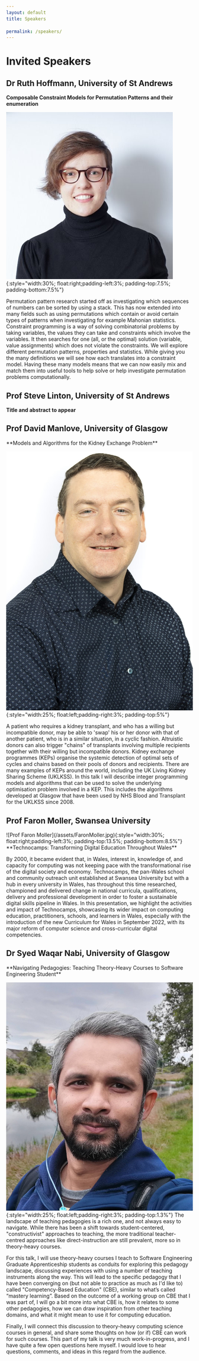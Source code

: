 ```yaml
---
layout: default
title: Speakers

permalink: /speakers/
---
```


# Invited Speakers

<h2 id="DrRuthHoffmann"> Dr Ruth Hoffmann, University of St Andrews</h2>

**Composable Constraint Models for Permutation Patterns and their enumeration**

![Dr Ruth Hoffmann](/assets/RuthHoffmann.jpg){:style="width:30%; float:right;padding-left:3%; padding-top:7.5%; padding-bottom:7.5%"}

Permutation pattern research started off as investigating which sequences of numbers can be sorted by using a stack.
This has now extended into many fields such as using permutations which contain or avoid certain types of patterns when investigating for example Mahonian statistics.
Constraint programming is a way of solving combinatorial problems by taking variables, the values they can take and constraints which involve the variables. It then searches for one (all, or the optimal) solution (variable, value assignments) which does not violate the constraints.
We will explore different permutation patterns, properties and statistics. While giving you the many definitions we will see how each translates into a constraint model. Having these many models means that we can now easily mix and match them into useful tools to help solve or help investigate permutation problems computationally.

<h2 id="ProfSteveLinton"> Prof Steve Linton, University of St Andrews</h2>

**Title and abstract to appear**

<h2 id="ProfDavidManlove">Prof David Manlove, University of Glasgow</h2>
**Models and Algorithms for the Kidney Exchange Problem**

![Prof David Manlove](/assets/DavidManlove.jpg){:style="width:25%; float:left;padding-right:3%; padding-top:5%"}

A patient who requires a kidney transplant, and who has a willing but incompatible donor, may be able to 'swap' his or her donor with that of another patient, who is in a similar situation, in a cyclic fashion.  Altruistic donors can also trigger "chains" of transplants involving multiple recipients together with their willing but incompatible donors.  Kidney exchange programmes (KEPs) organise the systemic detection of optimal sets of cycles and chains based on their pools of donors and recipients.  There are many examples of KEPs around the world, including the UK Living Kidney Sharing Scheme (UKLKSS).   In this talk I will describe integer programming models and algorithms that can be used to solve the underlying optimisation problem involved in a KEP.  This includes the algorithms developed at Glasgow that have been used by NHS Blood and Transplant for the UKLKSS since 2008.

<h2 id="ProfFaronMoller">Prof Faron Moller, Swansea University</h2>
![Prof Faron Moller](/assets/FaronMoller.jpg){:style="width:30%; float:right;padding-left:3%; padding-top:13.5%; padding-bottom:8.5%"}
**Technocamps: Transforming Digital Education Throughout Wales**

By 2000, it became evident that, in Wales, interest in, knowledge of, and capacity for computing was not keeping pace with the transformational rise of the digital society and economy. Technocamps, the pan-Wales school and community outreach unit established at Swansea University but with a hub in every university in Wales, has throughout this time researched, championed and delivered change in national curricula, qualifications, delivery and professional development in order to foster a sustainable digital skills pipeline in Wales. In this presentation, we highlight the activities and impact of Technocamps, showcasing its wider impact on computing education, practitioners, schools, and learners in Wales, especially with the introduction of the new Curriculum for Wales in September 2022, with its major reform of computer science and cross-curricular digital competencies.

<h2 id="DrSyedWaqarNabi"> Dr Syed Waqar Nabi, University of Glasgow</h2>
**Navigating Pedagogies: Teaching Theory-Heavy Courses to Software Engineering Student**

![Dr Syed Waqar Nabi](/assets/SyedWaqarNabi.jpg){:style="width:25%; float:left;padding-right:3%; padding-top:1.3%"}
The landscape of teaching pedagogies is a rich one, and not always easy to navigate. While there has been a shift towards student-centered, "constructivist" approaches to teaching, the more traditional teacher-centred approaches like direct-instruction are still prevalent, more so in theory-heavy courses.

For this talk, I will use theory-heavy courses I teach to Software Engineering Graduate Apprenticeship students as conduits for exploring this pedagogy landscape, discussing experiences with using a number of teaching instruments along the way. This will lead to the specific pedagogy that I have been converging on (but not able to practice as much as I'd like to) called "Competency-Based Education" (CBE), similar to what’s called “mastery learning”. Based on the outcome of a working group on CBE that I was part of, I will go a bit more into what CBE is, how it relates to some other pedagogies, how we can draw inspiration from other teaching domains, and what it might mean to use it for computing education.

Finally, I will connect this discussion to theory-heavy computing science courses in general, and share some thoughts on how (or if) CBE can work for such courses. This part of my talk is very much work-in-progress, and I have quite a few open questions here myself. I would love to hear questions, comments, and ideas in this regard from the audience.

